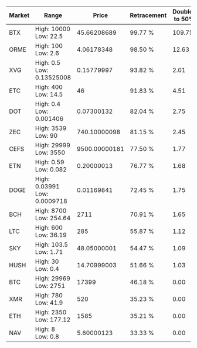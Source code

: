 | Market | Range | Price| Retracement | Doubles to 50% |
| --- | --- | --- | --- | --- |
| BTX | High: 10000<br />Low: 22.5 | 45.66208689 | 99.77 % | 109.75 |
| ORME | High: 100<br />Low: 2.6 | 4.06178348 | 98.50 % | 12.63 |
| XVG | High: 0.5<br />Low: 0.13525008 | 0.15779997 | 93.82 % | 2.01 |
| ETC | High: 400<br />Low: 14.5 | 46 | 91.83 % | 4.51 |
| DOT | High: 0.4<br />Low: 0.001406 | 0.07300132 | 82.04 % | 2.75 |
| ZEC | High: 3539<br />Low: 90 | 740.10000098 | 81.15 % | 2.45 |
| CEFS | High: 29999<br />Low: 3550 | 9500.00000181 | 77.50 % | 1.77 |
| ETN | High: 0.59<br />Low: 0.082 | 0.20000013 | 76.77 % | 1.68 |
| DOGE | High: 0.03991<br />Low: 0.0009718 | 0.01169841 | 72.45 % | 1.75 |
| BCH | High: 8700<br />Low: 254.64 | 2711 | 70.91 % | 1.65 |
| LTC | High: 600<br />Low: 36.19 | 285 | 55.87 % | 1.12 |
| SKY | High: 103.5<br />Low: 1.71 | 48.05000001 | 54.47 % | 1.09 |
| HUSH | High: 30<br />Low: 0.4 | 14.70999003 | 51.66 % | 1.03 |
| BTC | High: 29969<br />Low: 2751 | 17399 | 46.18 % | 0.00 |
| XMR | High: 780<br />Low: 41.9 | 520 | 35.23 % | 0.00 |
| ETH | High: 2350<br />Low: 177.12 | 1585 | 35.21 % | 0.00 |
| NAV | High: 8<br />Low: 0.8 | 5.60000123 | 33.33 % | 0.00 |
